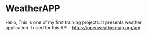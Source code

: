 # WeatherAPP

Hello, This is one of my first training projects. It presents weather application. I used for this API - https://openweathermap.org/api 

